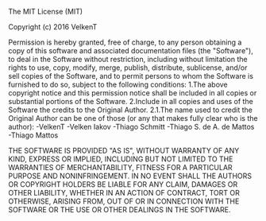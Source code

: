 The MIT License (MIT)

Copyright (c) 2016 VelkenT

Permission is hereby granted, free of charge, to any person obtaining a copy of this software and associated documentation files (the "Software"), to deal in the Software without restriction, including without limitation the rights to use, copy, modify, merge, publish, distribute, sublicense, and/or sell copies of the Software, and to permit persons to whom the Software is furnished to do so, subject to the following conditions:
1.The above copyright notice and this permission notice shall be included in all copies or substantial portions of the Software.
2.Include in all copies and uses of the Software the credits to the Original Author.
2.1.The name used to credit the Original Author can be one of those (or any that makes fully clear who is the author):
  -VelkenT
  -Velken Iakov
  -Thiago Schmitt
  -Thiago S. de A. de Mattos
  -Thiago Mattos
  
THE SOFTWARE IS PROVIDED "AS IS", WITHOUT WARRANTY OF ANY KIND, EXPRESS OR IMPLIED, INCLUDING BUT NOT LIMITED TO THE WARRANTIES OF MERCHANTABILITY, FITNESS FOR A PARTICULAR PURPOSE AND NONINFRINGEMENT. IN NO EVENT SHALL THE AUTHORS OR COPYRIGHT HOLDERS BE LIABLE FOR ANY CLAIM, DAMAGES OR OTHER LIABILITY, WHETHER IN AN ACTION OF CONTRACT, TORT OR OTHERWISE, ARISING FROM, OUT OF OR IN CONNECTION WITH THE SOFTWARE OR THE USE OR OTHER DEALINGS IN THE SOFTWARE.